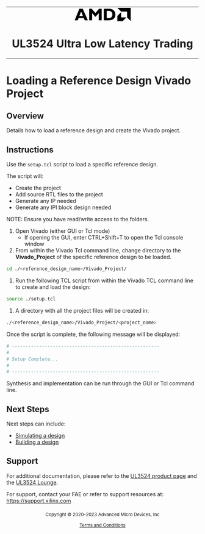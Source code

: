 <table class="sphinxhide" width="100%">
 <tr width="100%">
    <td align="center"><img src="https://raw.githubusercontent.com/Xilinx/Image-Collateral/main/xilinx-logo.png" width="30%"/><h1>UL3524 Ultra Low Latency Trading</h1>
    </td>
 </tr>
</table>

# Loading a Reference Design Vivado Project

## Overview

Details how to load a reference design and create the Vivado project.

## Instructions

Use the `setup.tcl` script to load a specific reference design.

The script will:

* Create the project
* Add source RTL files to the project
* Generate any IP needed
* Generate any IPI block design needed

NOTE: Ensure you have read/write access to the folders.

1. Open Vivado (either GUI or Tcl mode)
   * If opening the GUI, enter CTRL+Shift+T to open the Tcl console window
2. From within the Vivado Tcl command line, change directory to the **Vivado_Project** of the specific reference design to be loaded.

```bash
cd ./<reference_design_name>/Vivado_Project/
```

1. Run the following TCL script from within the Vivado TCL command line to create and load the design:

```bash
source ./setup.tcl
```

1. A directory with all the project files will be created in:

```bash
./<reference_design_name>/Vivado_Project/<project_name>
```

Once the script is complete, the following message will be displayed:

```bash
# ------------------------------------------------------
#
# Setup Complete...
#
# ------------------------------------------------------
```

Synthesis and implementation can be run through the GUI or Tcl command line.

## Next Steps

Next steps can include:

* [Simulating a design](simulating_a_design.md#Overview)
* [Building a design](building_a_design.md#Overview)

## Support

For additional documentation, please refer to the [UL3524 product page](https://www.xilinx.com/products/boards-and-kits/alveo/ul3524.html) and the [UL3524 Lounge](https://www.xilinx.com/member/ull-ea.html).

For support, contact your FAE or refer to support resources at: <https://support.xilinx.com>

<p class="sphinxhide" align="center"><sub>Copyright © 2020–2023 Advanced Micro Devices, Inc</sub></p>

<p class="sphinxhide" align="center"><sup><a href="https://www.amd.com/en/corporate/copyright">Terms and Conditions</a></sup></p>
